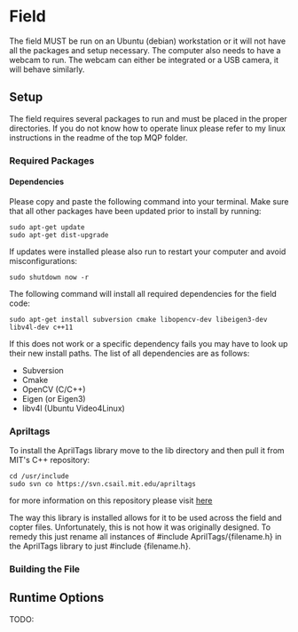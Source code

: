 # Field
The field MUST be run on an Ubuntu (debian) workstation or it will not have all the packages and setup necessary. The computer also needs to have a webcam to run. The webcam can either be integrated or a USB camera, it will behave similarly.

## Setup
The field requires several packages to run and must be placed in the proper directories. If you do not know how to operate linux please refer to my linux instructions in the readme of the top MQP folder.

### Required Packages

#### Dependencies
Please copy and paste the following command into your terminal. Make sure that all other packages have been updated prior to install by running:
~~~~
sudo apt-get update
sudo apt-get dist-upgrade
~~~~
If updates were installed please also run to restart your computer and avoid misconfigurations:
~~~~
sudo shutdown now -r
~~~~
The following command will install all required dependencies for the field code:
~~~~
sudo apt-get install subversion cmake libopencv-dev libeigen3-dev libv4l-dev c++11
~~~~
If this does not work or a specific dependency fails you may have to look up their new install paths. The list of all dependencies are as follows:
- Subversion
- Cmake
- OpenCV (C/C++)
- Eigen (or Eigen3)
- libv4l (Ubuntu Video4Linux)

### Apriltags
To install the AprilTags library move to the lib directory and then pull it from MIT's C++ repository:
~~~~
cd /usr/include
sudo svn co https://svn.csail.mit.edu/apriltags
~~~~
for more information on this repository please visit [here](http://people.csail.mit.edu/kaess/apriltags/)

The way this library is installed allows for it to be used across the field and copter files. Unfortunately, this is not how it was originally designed. To remedy this just rename all instances of #include AprilTags/{filename.h} in the AprilTags library to just #include {filename.h}.

### Building the File

## Runtime Options
TODO:
